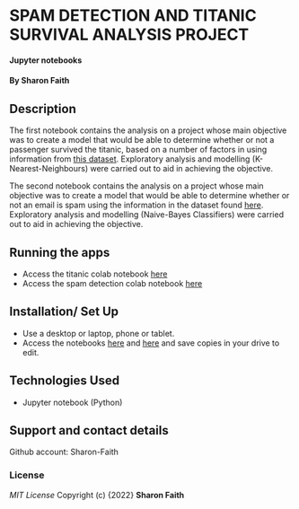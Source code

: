 # SPAM DETECTION AND TITANIC SURVIVAL ANALYSIS PROJECT
#### Jupyter notebooks
#### By **Sharon Faith**
## Description
The first notebook contains the analysis on a project whose main objective was to create a model that would be able to determine whether or not a passenger survived the titanic, based on a number of factors in using information from [this dataset](https://archive.org/download/train5_202002/train%20%285%29.csv). Exploratory analysis and modelling (K-Nearest-Neighbours) were carried out to aid in achieving the objective.

The second notebook contains the analysis on a project whose main objective was to create a model that would be able to determine whether or not an email is spam using the information in the dataset found [here](https://archive.ics.uci.edu/ml/datasets/Spambase). Exploratory analysis and modelling (Naive-Bayes Classifiers) were carried out to aid in achieving the objective.

## Running the apps
*  Access the titanic colab notebook [here](https://colab.research.google.com/drive/1KuTwkHa-c1EJLSaOXylsko96kp9p1LZV?usp=sharing)
*  Access the spam detection colab notebook [here](https://colab.research.google.com/drive/1Ojb1-KjsoHX_2FPLSrl0KaxVppHkSWMe?usp=sharing)


## Installation/ Set Up
* Use a desktop or laptop, phone or tablet.
* Access the notebooks [here](https://colab.research.google.com/drive/1KuTwkHa-c1EJLSaOXylsko96kp9p1LZV?usp=sharing) and [here](https://colab.research.google.com/drive/1Ojb1-KjsoHX_2FPLSrl0KaxVppHkSWMe?usp=sharing) and save copies in your drive to edit.


## Technologies Used
* Jupyter notebook (Python)


## Support and contact details
Github account: Sharon-Faith

### License
*MIT License*
Copyright (c) {2022} **Sharon Faith**

